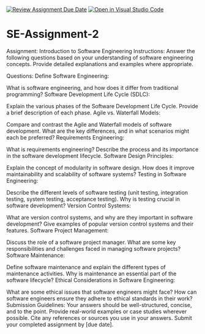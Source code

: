 [![Review Assignment Due Date](https://classroom.github.com/assets/deadline-readme-button-24ddc0f5d75046c5622901739e7c5dd533143b0c8e959d652212380cedb1ea36.svg)](https://classroom.github.com/a/-ucQIGTc)
[![Open in Visual Studio Code](https://classroom.github.com/assets/open-in-vscode-718a45dd9cf7e7f842a935f5ebbe5719a5e09af4491e668f4dbf3b35d5cca122.svg)](https://classroom.github.com/online_ide?assignment_repo_id=15253203&assignment_repo_type=AssignmentRepo)
# SE-Assignment-2
Assignment: Introduction to Software Engineering
Instructions:
Answer the following questions based on your understanding of software engineering concepts. Provide detailed explanations and examples where appropriate.

Questions:
Define Software Engineering:

What is software engineering, and how does it differ from traditional programming?
Software Development Life Cycle (SDLC):

Explain the various phases of the Software Development Life Cycle. Provide a brief description of each phase.
Agile vs. Waterfall Models:

Compare and contrast the Agile and Waterfall models of software development. What are the key differences, and in what scenarios might each be preferred?
Requirements Engineering:

What is requirements engineering? Describe the process and its importance in the software development lifecycle.
Software Design Principles:

Explain the concept of modularity in software design. How does it improve maintainability and scalability of software systems?
Testing in Software Engineering:

Describe the different levels of software testing (unit testing, integration testing, system testing, acceptance testing). Why is testing crucial in software development?
Version Control Systems:

What are version control systems, and why are they important in software development? Give examples of popular version control systems and their features.
Software Project Management:

Discuss the role of a software project manager. What are some key responsibilities and challenges faced in managing software projects?
Software Maintenance:

Define software maintenance and explain the different types of maintenance activities. Why is maintenance an essential part of the software lifecycle?
Ethical Considerations in Software Engineering:

What are some ethical issues that software engineers might face? How can software engineers ensure they adhere to ethical standards in their work?
Submission Guidelines:
Your answers should be well-structured, concise, and to the point.
Provide real-world examples or case studies wherever possible.
Cite any references or sources you use in your answers.
Submit your completed assignment by [due date].
